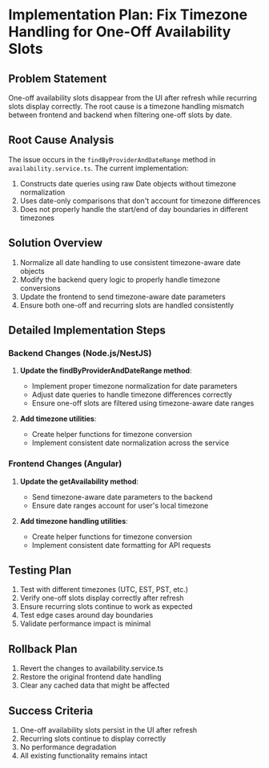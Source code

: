 # Implementation Plan: Fix Timezone Handling for One-Off Availability Slots

## Problem Statement
One-off availability slots disappear from the UI after refresh while recurring slots display correctly. The root cause is a timezone handling mismatch between frontend and backend when filtering one-off slots by date.

## Root Cause Analysis
The issue occurs in the `findByProviderAndDateRange` method in `availability.service.ts`. The current implementation:
1. Constructs date queries using raw Date objects without timezone normalization
2. Uses date-only comparisons that don't account for timezone differences
3. Does not properly handle the start/end of day boundaries in different timezones

## Solution Overview
1. Normalize all date handling to use consistent timezone-aware date objects
2. Modify the backend query logic to properly handle timezone conversions
3. Update the frontend to send timezone-aware date parameters
4. Ensure both one-off and recurring slots are handled consistently

## Detailed Implementation Steps

### Backend Changes (Node.js/NestJS)

1. **Update the findByProviderAndDateRange method**:
   - Implement proper timezone normalization for date parameters
   - Adjust date queries to handle timezone differences correctly
   - Ensure one-off slots are filtered using timezone-aware date ranges

2. **Add timezone utilities**:
   - Create helper functions for timezone conversion
   - Implement consistent date normalization across the service

### Frontend Changes (Angular)

1. **Update the getAvailability method**:
   - Send timezone-aware date parameters to the backend
   - Ensure date ranges account for user's local timezone

2. **Add timezone handling utilities**:
   - Create helper functions for timezone conversion
   - Implement consistent date formatting for API requests

## Testing Plan
1. Test with different timezones (UTC, EST, PST, etc.)
2. Verify one-off slots display correctly after refresh
3. Ensure recurring slots continue to work as expected
4. Test edge cases around day boundaries
5. Validate performance impact is minimal

## Rollback Plan
1. Revert the changes to availability.service.ts
2. Restore the original frontend date handling
3. Clear any cached data that might be affected

## Success Criteria
1. One-off availability slots persist in the UI after refresh
2. Recurring slots continue to display correctly
3. No performance degradation
4. All existing functionality remains intact